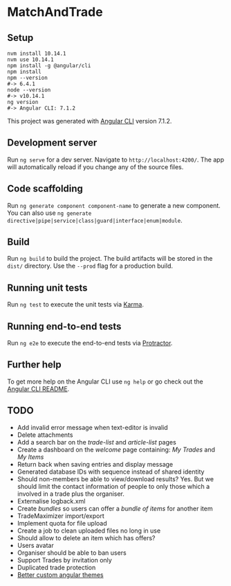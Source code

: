 # MatchAndTrade

## Setup
```
nvm install 10.14.1
nvm use 10.14.1
npm install -g @angular/cli
npm install
npm --version
#-> 6.4.1
node --version
#-> v10.14.1
ng version
#-> Angular CLI: 7.1.2
```

This project was generated with [Angular CLI](https://github.com/angular/angular-cli) version 7.1.2.

## Development server

Run `ng serve` for a dev server. Navigate to `http://localhost:4200/`. The app will automatically reload if you change any of the source files.

## Code scaffolding

Run `ng generate component component-name` to generate a new component. You can also use `ng generate directive|pipe|service|class|guard|interface|enum|module`.

## Build

Run `ng build` to build the project. The build artifacts will be stored in the `dist/` directory. Use the `--prod` flag for a production build.

## Running unit tests

Run `ng test` to execute the unit tests via [Karma](https://karma-runner.github.io).

## Running end-to-end tests

Run `ng e2e` to execute the end-to-end tests via [Protractor](http://www.protractortest.org/).

## Further help

To get more help on the Angular CLI use `ng help` or go check out the [Angular CLI README](https://github.com/angular/angular-cli/blob/master/README.md).



## TODO
* Add invalid error message when text-editor is invalid
* Delete attachments
* Add a search bar on the _trade-list_ and _article-list_ pages
* Create a dashboard on the _welcome_ page containing: _My Trades_ and _My Items_
* Return back when saving entries and display message
* Generated database IDs with sequence instead of shared identity
* Should non-members be able to view/download results? Yes. But we should limit the contact information of people to only those which a involved in a trade plus the organiser.
* Externalise logback.xml
* Create _bundles_ so users can offer a _bundle of items_ for another item
* TradeMaximizer import/export
* Implement quota for file upload
* Create a job to clean uploaded files no long in use
* Should allow to delete an item which has offers?
* Users avatar
* Organiser should be able to ban users
* Support Trades by invitation only
* Duplicated trade protection
* [Better custom angular themes](https://blog.thoughtram.io/angular/2017/05/23/custom-themes-with-angular-material.html)